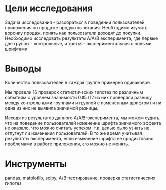 # Цели исследования
Задача исследования - разобраться в поведении пользователей приложения по продаже продуктов питания. Необходимо изучить воронку продаж, понять как пользователи доходят до покупки. Необходимо исследовать результаты А/А/В эксперимента, где первые две группы - контрольные, и третья - экспериментальная с новыми шрифтами.

# Выводы
Количество пользователей в каждой группе примерно одинаковое.

Мы провели 16 проверок статистических гипотез по различным событиям с уровнем значимости 0.05 (12 из них проверяли разницу между контрольными группами и группой с изменённым шрифтом) и ни одна из них не выявила значимой разницы.

Исходя из результатов данного A/A/B-эксперимента, мы можем судить, что на поведение пользователей изменение шрифта значимого эффекта не оказало. Что можно считать успехом, т.к. целью было узнать не отпугнут ли изменения пользователей. В то же время учитывая результаты эксперимента, если изменение шрифта не продиктовано проблемами в работе приложения, его можно не менять.

# Инструменты
pandas, matplotlib, scipy, A/B-тестирование, проверка статистических гипотез
